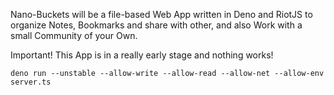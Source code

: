 Nano-Buckets will be a file-based Web App written in Deno and RiotJS to organize Notes, Bookmarks
and share with other, and also Work with a small Community of your Own.

Important! This App is in a really early stage and nothing works!


```
deno run --unstable --allow-write --allow-read --allow-net --allow-env server.ts
```